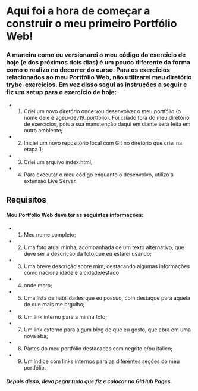 # Aqui foi a hora de começar a construir o meu primeiro Portfólio Web!

### A maneira como eu versionarei o meu código do exercício de hoje (e dos próximos dois dias) é um pouco diferente da forma como o realizo no decorrer do curso. Para os exercícios relacionados ao meu Portfólio Web, não utilizarei meu diretório trybe-exercicios. Em vez disso segui as instruções a seguir e fiz um setup para o exercício de hoje:

- 1. Criei um novo diretório onde vou desenvolver o meu portfólio (o nome dele é ageu-dev19_portfolio). Foi criado fora do meu diretório de exercícios, pois a sua manutenção daqui em diante será feita em outro ambiente;

- 2. Iniciei um novo repositório local com Git no diretório que criei na etapa 1;

- 3. Criei um arquivo index.html;

- 4. Para executar o meu código enquanto o desenvolvo, utilizo a extensão Live Server.

## Requisitos

#### Meu Portfólio Web deve ter as seguintes informações:

- 1. Meu nome completo;

- 2. Uma foto atual minha, acompanhada de um texto alternativo, que deve ser a descrição da foto que eu estarei usando;

- 3. Uma breve descrição sobre mim, destacando algumas informações como nacionalidade e a cidade/estado

- 4. onde moro;

- 5. Uma lista de habilidades que eu possuo, com destaque para aquela de que mais me orgulho;

- 6. Um link interno para a minha foto;

- 7. Um link externo para algum blog de que eu gosto, que abra em uma nova aba;

- 8. Partes do meu portfólio destacadas com negrito e/ou itálico;

- 9. Um índice com links internos para as diferentes seções do meu portfólio.

##### Depois disso, devo pegar tudo que fiz e colocar no GitHub Pages.